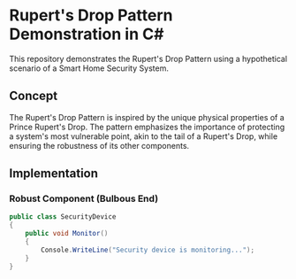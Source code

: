 # Rupert's Drop Pattern Demonstration in C#

This repository demonstrates the Rupert's Drop Pattern using a hypothetical scenario of a Smart Home Security System.

## Concept

The Rupert's Drop Pattern is inspired by the unique physical properties of a Prince Rupert's Drop. The pattern emphasizes the importance of protecting a system's most vulnerable point, akin to the tail of a Rupert's Drop, while ensuring the robustness of its other components.

## Implementation

### Robust Component (Bulbous End)

```csharp
public class SecurityDevice
{
    public void Monitor()
    {
        Console.WriteLine("Security device is monitoring...");
    }
}
